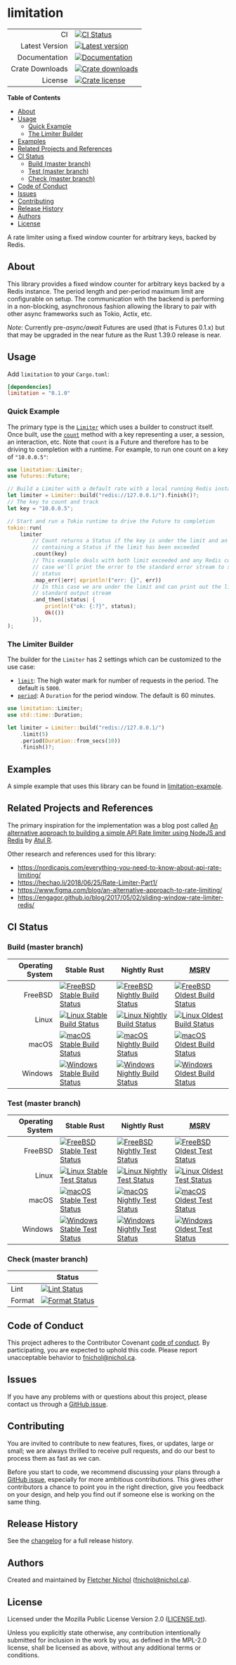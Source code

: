 # limitation

|                 |                                             |
| --------------: | ------------------------------------------- |
|              CI | [![CI Status][badge-ci-overall]][ci]        |
|  Latest Version | [![Latest version][badge-version]][crate]   |
|   Documentation | [![Documentation][badge-docs]][docs]        |
| Crate Downloads | [![Crate downloads][badge-crate-dl]][crate] |
|         License | [![Crate license][badge-license]][github]   |

**Table of Contents**

<!-- toc -->

- [About](#about)
- [Usage](#usage)
  - [Quick Example](#quick-example)
  - [The Limiter Builder](#the-limiter-builder)
- [Examples](#examples)
- [Related Projects and References](#related-projects-and-references)
- [CI Status](#ci-status)
  - [Build (master branch)](#build-master-branch)
  - [Test (master branch)](#test-master-branch)
  - [Check (master branch)](#check-master-branch)
- [Code of Conduct](#code-of-conduct)
- [Issues](#issues)
- [Contributing](#contributing)
- [Release History](#release-history)
- [Authors](#authors)
- [License](#license)

<!-- tocstop -->

A rate limiter using a fixed window counter for arbitrary keys, backed by Redis.

## About

This library provides a fixed window counter for arbitrary keys backed by a
Redis instance. The period length and per-period maximum limit are configurable
on setup. The communication with the backend is performing in a non-blocking,
asynchronous fashion allowing the library to pair with other async frameworks
such as Tokio, Actix, etc.

_Note_: Currently pre-_async/await_ Futures are used (that is Futures 0.1.x) but
that may be upgraded in the near future as the Rust 1.39.0 release is near.

## Usage

Add `limitation` to your `Cargo.toml`:

```toml
[dependencies]
limitation = "0.1.0"
```

### Quick Example

The primary type is the [`Limiter`] which uses a builder to construct itself.
Once built, use the [`count`] method with a key representing a user, a session,
an interaction, etc. Note that `count` is a Future and therefore has to be
driving to completion with a runtime. For example, to run one count on a key of
`"10.0.0.5"`:

[`limiter`]: struct.Limiter.html
[`count`]: struct.Limiter.html#method.count

```rust
use limitation::Limiter;
use futures::Future;

// Build a Limiter with a default rate with a local running Redis instance
let limiter = Limiter::build("redis://127.0.0.1/").finish()?;
// The key to count and track
let key = "10.0.0.5";

// Start and run a Tokio runtime to drive the Future to completion
tokio::run(
    limiter
        // Count returns a Status if the key is under the limit and an `Error::LimitExceeded`
        // containing a Status if the limit has been exceeded
        .count(key)
        // This example deals with both limit exceeded and any Redis connection issues. In this
        // case we'll print the error to the standard error stream to show the current limit
        // status
        .map_err(|err| eprintln!("err: {}", err))
        // In this case we are under the limit and can print out the limit status to the
        // standard output stream
        .and_then(|status| {
            println!("ok: {:?}", status);
            Ok(())
        }),
);
```

### The Limiter Builder

The builder for the `Limiter` has 2 settings which can be customized to the use
case:

- [`limit`]: The high water mark for number of requests in the period. The
  default is `5000`.
- [`period`]: A `Duration` for the period window. The default is 60 minutes.

```rust
use limitation::Limiter;
use std::time::Duration;

let limiter = Limiter::build("redis://127.0.0.1/")
    .limit(5)
    .period(Duration::from_secs(10))
    .finish()?;
```

[`limit`]: struct.Builder.html#method.limit
[`period`]: struct.Builder.html#method.period

## Examples

A simple example that uses this library can be found in [limitation-example].

[limitation-example]:
  https://github.com/fnichol/limitation/tree/master/limitation-example

## Related Projects and References

The primary inspiration for the implementation was a blog post called [An
alternative approach to building a simple API Rate limiter using NodeJS and
Redis][blog-post] by [Atul R](https://twitter.com/masteratul94).

Other research and references used for this library:

- <https://nordicapis.com/everything-you-need-to-know-about-api-rate-limiting/>
- <https://hechao.li/2018/06/25/Rate-Limiter-Part1/>
- <https://www.figma.com/blog/an-alternative-approach-to-rate-limiting/>
- <https://engagor.github.io/blog/2017/05/02/sliding-window-rate-limiter-redis/>

[blog-post]: https://blog.atulr.com/rate-limiter/

## CI Status

### Build (master branch)

| Operating System | Stable Rust                                                             | Nightly Rust                                                              | <abbr title="Minimum Supported Rust Version">MSRV</abbr>                |
| ---------------: | ----------------------------------------------------------------------- | ------------------------------------------------------------------------- | ----------------------------------------------------------------------- |
|          FreeBSD | [![FreeBSD Stable Build Status][badge-stable_freebsd-build]][ci-master] | [![FreeBSD Nightly Build Status][badge-nightly_freebsd-build]][ci-master] | [![FreeBSD Oldest Build Status][badge-oldest_freebsd-build]][ci-master] |
|            Linux | [![Linux Stable Build Status][badge-stable_linux-build]][ci-master]     | [![Linux Nightly Build Status][badge-nightly_linux-build]][ci-master]     | [![Linux Oldest Build Status][badge-oldest_linux-build]][ci-master]     |
|            macOS | [![macOS Stable Build Status][badge-stable_macos-build]][ci-master]     | [![macOS Nightly Build Status][badge-nightly_macos-build]][ci-master]     | [![macOS Oldest Build Status][badge-oldest_macos-build]][ci-master]     |
|          Windows | [![Windows Stable Build Status][badge-stable_windows-build]][ci-master] | [![Windows Nightly Build Status][badge-nightly_windows-build]][ci-master] | [![Windows Oldest Build Status][badge-oldest_windows-build]][ci-master] |

### Test (master branch)

| Operating System | Stable Rust                                                           | Nightly Rust                                                            | <abbr title="Minimum Supported Rust Version">MSRV</abbr>              |
| ---------------: | --------------------------------------------------------------------- | ----------------------------------------------------------------------- | --------------------------------------------------------------------- |
|          FreeBSD | [![FreeBSD Stable Test Status][badge-stable_freebsd-test]][ci-master] | [![FreeBSD Nightly Test Status][badge-nightly_freebsd-test]][ci-master] | [![FreeBSD Oldest Test Status][badge-oldest_freebsd-test]][ci-master] |
|            Linux | [![Linux Stable Test Status][badge-stable_linux-test]][ci-master]     | [![Linux Nightly Test Status][badge-nightly_linux-test]][ci-master]     | [![Linux Oldest Test Status][badge-oldest_linux-test]][ci-master]     |
|            macOS | [![macOS Stable Test Status][badge-stable_macos-test]][ci-master]     | [![macOS Nightly Test Status][badge-nightly_macos-test]][ci-master]     | [![macOS Oldest Test Status][badge-oldest_macos-test]][ci-master]     |
|          Windows | [![Windows Stable Test Status][badge-stable_windows-test]][ci-master] | [![Windows Nightly Test Status][badge-nightly_windows-test]][ci-master] | [![Windows Oldest Test Status][badge-oldest_windows-test]][ci-master] |

### Check (master branch)

|        | Status                                            |
| ------ | ------------------------------------------------- |
| Lint   | [![Lint Status][badge-check-lint]][ci-master]     |
| Format | [![Format Status][badge-check-format]][ci-master] |

## Code of Conduct

This project adheres to the Contributor Covenant [code of
conduct][code-of-conduct]. By participating, you are expected to uphold this
code. Please report unacceptable behavior to fnichol@nichol.ca.

## Issues

If you have any problems with or questions about this project, please contact us
through a [GitHub issue][issues].

## Contributing

You are invited to contribute to new features, fixes, or updates, large or
small; we are always thrilled to receive pull requests, and do our best to
process them as fast as we can.

Before you start to code, we recommend discussing your plans through a [GitHub
issue][issues], especially for more ambitious contributions. This gives other
contributors a chance to point you in the right direction, give you feedback on
your design, and help you find out if someone else is working on the same thing.

## Release History

See the [changelog] for a full release history.

## Authors

Created and maintained by [Fletcher Nichol][fnichol] (<fnichol@nichol.ca>).

## License

Licensed under the Mozilla Public License Version 2.0 ([LICENSE.txt][license]).

Unless you explicitly state otherwise, any contribution intentionally submitted
for inclusion in the work by you, as defined in the MPL-2.0 license, shall be
licensed as above, without any additional terms or conditions.

[badge-check-format]:
  https://img.shields.io/cirrus/github/fnichol/limitation.svg?style=flat-square&task=check&script=format
[badge-check-lint]:
  https://img.shields.io/cirrus/github/fnichol/limitation.svg?style=flat-square&task=check&script=lint
[badge-ci-overall]:
  https://img.shields.io/cirrus/github/fnichol/limitation.svg?style=flat-square
[badge-crate-dl]:
  https://img.shields.io/crates/d/limitation.svg?style=flat-square
[badge-docs]: https://docs.rs/limitation/badge.svg?style=flat-square
[badge-license]:
  https://img.shields.io/crates/l/limitation.svg?style=flat-square
[badge-nightly_freebsd-build]:
  https://img.shields.io/cirrus/github/fnichol/limitation.svg?style=flat-square&task=test_nightly_freebsd&script=build
[badge-nightly_freebsd-test]:
  https://img.shields.io/cirrus/github/fnichol/limitation.svg?style=flat-square&task=test_nightly_freebsd&script=test
[badge-nightly_linux-build]:
  https://img.shields.io/cirrus/github/fnichol/limitation.svg?style=flat-square&task=test_nightly_linux&script=build
[badge-nightly_linux-test]:
  https://img.shields.io/cirrus/github/fnichol/limitation.svg?style=flat-square&task=test_nightly_linux&script=test
[badge-nightly_macos-build]:
  https://img.shields.io/cirrus/github/fnichol/limitation.svg?style=flat-square&task=test_nightly_macos&script=build
[badge-nightly_macos-test]:
  https://img.shields.io/cirrus/github/fnichol/limitation.svg?style=flat-square&task=test_nightly_macos&script=test
[badge-nightly_windows-build]:
  https://img.shields.io/cirrus/github/fnichol/limitation.svg?style=flat-square&task=test_nightly_windows&script=build
[badge-nightly_windows-test]:
  https://img.shields.io/cirrus/github/fnichol/limitation.svg?style=flat-square&task=test_nightly_windows&script=test
[badge-oldest_freebsd-build]:
  https://img.shields.io/cirrus/github/fnichol/limitation.svg?style=flat-square&task=test_1.35.0_freebsd&script=build
[badge-oldest_freebsd-test]:
  https://img.shields.io/cirrus/github/fnichol/limitation.svg?style=flat-square&task=test_1.35.0_freebsd&script=test
[badge-oldest_linux-build]:
  https://img.shields.io/cirrus/github/fnichol/limitation.svg?style=flat-square&task=test_1.35.0_linux&script=build
[badge-oldest_linux-test]:
  https://img.shields.io/cirrus/github/fnichol/limitation.svg?style=flat-square&task=test_1.35.0_linux&script=test
[badge-oldest_macos-build]:
  https://img.shields.io/cirrus/github/fnichol/limitation.svg?style=flat-square&task=test_1.35.0_macos&script=build
[badge-oldest_macos-test]:
  https://img.shields.io/cirrus/github/fnichol/limitation.svg?style=flat-square&task=test_1.35.0_macos&script=test
[badge-oldest_windows-build]:
  https://img.shields.io/cirrus/github/fnichol/limitation.svg?style=flat-square&task=test_1.35.0_windows&script=build
[badge-oldest_windows-test]:
  https://img.shields.io/cirrus/github/fnichol/limitation.svg?style=flat-square&task=test_1.35.0_windows&script=test
[badge-stable_freebsd-build]:
  https://img.shields.io/cirrus/github/fnichol/limitation.svg?style=flat-square&task=test_stable_freebsd&script=build
[badge-stable_freebsd-test]:
  https://img.shields.io/cirrus/github/fnichol/limitation.svg?style=flat-square&task=test_stable_freebsd&script=test
[badge-stable_linux-build]:
  https://img.shields.io/cirrus/github/fnichol/limitation.svg?style=flat-square&task=test_stable_linux&script=build
[badge-stable_linux-test]:
  https://img.shields.io/cirrus/github/fnichol/limitation.svg?style=flat-square&task=test_stable_linux&script=test
[badge-stable_macos-build]:
  https://img.shields.io/cirrus/github/fnichol/limitation.svg?style=flat-square&task=test_stable_macos&script=build
[badge-stable_macos-test]:
  https://img.shields.io/cirrus/github/fnichol/limitation.svg?style=flat-square&task=test_stable_macos&script=test
[badge-stable_windows-build]:
  https://img.shields.io/cirrus/github/fnichol/limitation.svg?style=flat-square&task=test_stable_windows&script=build
[badge-stable_windows-test]:
  https://img.shields.io/cirrus/github/fnichol/limitation.svg?style=flat-square&task=test_stable_windows&script=test
[badge-version]:
  https://img.shields.io/crates/v/limitation.svg?style=flat-square
[changelog]:
  https://github.com/fnichol/limitation/blob/master/limitation/CHANGELOG.md
[ci]: https://cirrus-ci.com/github/fnichol/limitation
[ci-master]: https://cirrus-ci.com/github/fnichol/limitation/master
[code-of-conduct]:
  https://github.com/fnichol/limitation/blob/master/limitation/CODE_OF_CONDUCT.md
[commonmark]: https://commonmark.org/
[crate]: https://crates.io/crates/limitation
[docs]: https://docs.rs/limitation
[fnichol]: https://github.com/fnichol
[github]: https://github.com/fnichol/limitation
[issues]: https://github.com/fnichol/limitation/issues
[license]:
  https://github.com/fnichol/limitation/blob/master/limitation/LICENSE.txt
